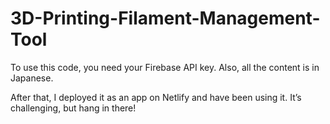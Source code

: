 # 3D-Printing-Filament-Management-Tool


To use this code, you need your Firebase API key.
Also, all the content is in Japanese.

After that, I deployed it as an app on Netlify and have been using it.
It’s challenging, but hang in there!
